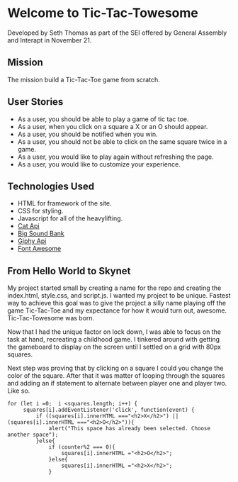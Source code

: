# Welcome to Tic-Tac-Towesome
Developed by Seth Thomas as part of the SEI offered by General Assembly and Interapt in November 21.

## Mission
The mission build a Tic-Tac-Toe game from scratch.

## User Stories
- As a user, you should  be able to play a game of tic tac toe.
- As a user, when you click on a square a X or an O should appear.
- As a user, you should be notified when you win.
- As a user, you should not be able to click on the same square twice in a game.
- As a user, you would like to play again without refreshing the page.
- As a user, you would like to customize your experience.

## Technologies Used
- HTML for framework of the site.
- CSS for styling.
- Javascript for all of the heavylifting.
- [Cat Api](https://thecatapi.com)
- [Big Sound Bank]("https://bigsoundbank.com)
- [Giphy Api](https://giphy.com)
- [Font Awesome](https://fontawesome.com)

## From Hello World to Skynet
My project started small by creating a name for the repo and creating the index.html, style.css, and  script.js. I wanted my project to be unique. Fastest way to achieve this goal was to give the project a silly name playing off the game Tic-Tac-Toe and my expectance for how it would turn out, awesome. Tic-Tac-Towesome was born. 

Now that I had the unique factor on lock down, I was able to focus on the task at hand, recreating a childhood game. I tinkered around with getting the gameboard to display on the screen until I settled on a grid with 80px squares.

Next step was proving that by clicking on a square I could you change the color of the square. After that it was matter of looping through the squares and adding an if statement to alternate between player one and player two. Like so.

```
for (let i =0;  i <squares.length; i++) {
     squares[i].addEventListener('click', function(event) {
         if ((squares[i].innerHTML ==="<h2>X</h2>") || (squares[i].innerHTML ==="<h2>O</h2>")){
             alert("This space has already been selected. Choose another space");
         }else{
             if (counter%2 === 0){
                 squares[i].innerHTML ="<h2>O</h2>";
             }else{
                 squares[i].innerHTML ="<h2>X</h2>";
             }
```
